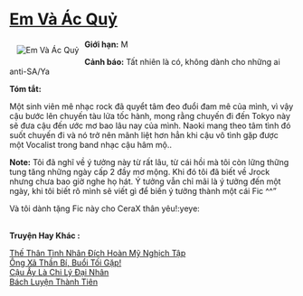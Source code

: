 <a href="https://utruyen.com/em-va-ac-quy/22981/" title="Em Và Ác Quỷ"><h1>Em Và Ác Quỷ</h1></a><div style="display:table"><img align="right" style="float: left; padding: 10px;" src="https://utruyen.com/images/story/200x260/em-va-ac-quy.jpg" alt="Em Và Ác Quỷ"><strong>Giới hạn:</strong> M<p></p><strong>Cảnh báo:</strong> Tất nhiên là có, không dành cho những ai anti-SA/Ya<p></p><strong>Tóm tắt:</strong><p></p>Một sinh viên mê nhạc rock đã quyểt tâm đeo đuổi đam mê của mình, vì vậy cậu bước lên chuyến tàu lửa tốc hành, mong rằng chuyến đi đến Tokyo này sẽ đưa cậu đến ước mơ bao lâu nay của mình. Naoki mang theo tâm tình đó suốt chuyến đi và nó trở nên mãnh liệt hơn hẳn khi cậu vô tình gặp được một Vocalist trong band nhạc cậu hâm mộ..<p></p><strong>Note:</strong> Tôi đã nghĩ về ý tưởng này từ rất lâu, từ cái hồi mà tôi còn lững thững tung tăng những ngày cấp 2 đầy mơ mộng. Khi đó tôi đã biết về Jrock nhưng chưa bao giờ nghe họ hát. Ý tưởng vẫn chỉ mãi là ý tưởng đến một ngày, khi tôi biết rõ mình sẽ viết gì để biến ý tưởng thành một cái Fic ^^”<p></p>Và tôi dành tặng Fic này cho CeraX thân yêu!:yeye:</div><p><br><b>Truyện Hay Khác :</b></p><a href="https://utruyen.com/the-than-tinh-nhan-dich-hoan-my-nghich-tap/18979/" alt="Thế Thân Tình Nhân Đích Hoàn Mỹ Nghịch Tập">Thế Thân Tình Nhân Đích Hoàn Mỹ Nghịch Tập</a><br/><a href="https://truyenngontinhay.wordpress.com/2019/10/03/ong-xa-than-bi-buoi-toi-gap/" alt="Ông Xã Thần Bí, Buổi Tối Gặp!">Ông Xã Thần Bí, Buổi Tối Gặp!</a><br/><a href="https://github.com/quanluxury/ngontinh_sac/tree/master/truyenhay/6089/" alt="Cậu Ấy Là Chi Lý Đại Nhân">Cậu Ấy Là Chi Lý Đại Nhân</a><br/><a href="https://github.com/quanluxury/truyenhot/tree/master/truyenhay/4564/" alt="Bách Luyện Thành Tiên">Bách Luyện Thành Tiên</a><br/>